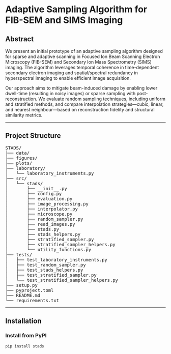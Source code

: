 # Adaptive Sampling Algorithm for FIB-SEM and SIMS Imaging

## Abstract

We present an initial prototype of an adaptive sampling algorithm designed for sparse and adaptive scanning in Focused Ion Beam Scanning Electron Microscopy (FIB-SEM) and Secondary Ion Mass Spectrometry (SIMS) imaging. The algorithm leverages temporal coherence in time-dependent secondary electron imaging and spatial/spectral redundancy in hyperspectral imaging to enable efficient image acquisition.

Our approach aims to mitigate beam-induced damage by enabling lower dwell-time (resulting in noisy images) or sparse sampling with post-reconstruction. We evaluate random sampling techniques, including uniform and stratified methods, and compare interpolation strategies—cubic, linear, and nearest neighbour—based on reconstruction fidelity and structural similarity metrics.

---

## Project Structure

<pre>
STADS/
├── data/
├── figures/
├── plots/
├── laboratory/
│   └── laboratory_instruments.py
├── src/
│   └── stads/
│       ├── __init__.py
│       ├── config.py
│       ├── evaluation.py
│       ├── image_processing.py
│       ├── interpolator.py
│       ├── microscope.py
│       ├── random_sampler.py
│       ├── read_images.py
│       ├── stads.py
│       ├── stads_helpers.py
│       ├── stratified_sampler.py
│       ├── stratified_sampler_helpers.py
│       └── utility_functions.py
├── tests/
│   ├── test_laboratory_instruments.py
│   ├── test_random_sampler.py
│   ├── test_stads_helpers.py
│   ├── test_stratified_sampler.py
│   └── test_stratified_sampler_helpers.py
├── setup.py
├── pyproject.toml
├── README.md
└── requirements.txt
</pre>

---

## Installation

### Install from PyPI

```bash
pip install stads
